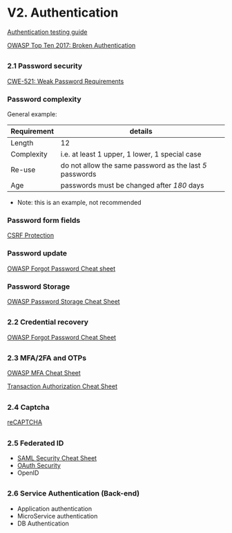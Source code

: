 # V2. Authentication

[Authentication testing guide](https://owasp.org/www-project-web-security-testing-guide/latest/4-Web_Application_Security_Testing/04-Authentication_Testing/README)

[OWASP Top Ten 2017: Broken Authentication](https://owasp.org/www-project-top-ten/OWASP_Top_Ten_2017/Top_10-2017_A2-Broken_Authentication)

##

### 2.1 Password security

[CWE-521: Weak Password Requirements](https://cwe.mitre.org/data/definitions/521.html)


### Password complexity

General example:

| Requirement | details |
| ------ | -- |
| Length | 12 |
| Complexity | i.e. at least 1 upper, 1 lower, 1 special case |
| Re-use | do not allow the same password as the last *5* passwords |
| Age | passwords must be changed after *180* days |
* Note: this is an example, not recommended

### Password form fields

[CSRF Protection](https://cheatsheetseries.owasp.org/cheatsheets/Cross-Site_Request_Forgery_Prevention_Cheat_Sheet.html)

### Password update

[OWASP Forgot Password Cheat sheet](https://cheatsheetseries.owasp.org/cheatsheets/Forgot_Password_Cheat_Sheet.html)


### Password Storage
[OWASP Password Storage Cheat Sheet](https://cheatsheetseries.owasp.org/cheatsheets/Password_Storage_Cheat_Sheet.html)


##

### 2.2 Credential recovery

[OWASP Forgot Password Cheat Sheet](https://cheatsheetseries.owasp.org/cheatsheets/Forgot_Password_Cheat_Sheet.html)

##

### 2.3 MFA/2FA and OTPs

[OWASP MFA Cheat Sheet](https://cheatsheetseries.owasp.org/cheatsheets/Multifactor_Authentication_Cheat_Sheet.html)

[Transaction Authorization Cheat Sheet](https://cheatsheetseries.owasp.org/cheatsheets/Transaction_Authorization_Cheat_Sheet.html)

##

### 2.4 Captcha

[reCAPTCHA](https://developers.google.com/recaptcha)

##

### 2.5 Federated ID
- [SAML Security Cheat Sheet](https://cheatsheetseries.owasp.org/cheatsheets/SAML_Security_Cheat_Sheet.html)
- [OAuth Security](https://oauth.net/security/)
- OpenID

##

### 2.6 Service Authentication (Back-end)
- Application authentication
- MicroService authentication
- DB Authentication
